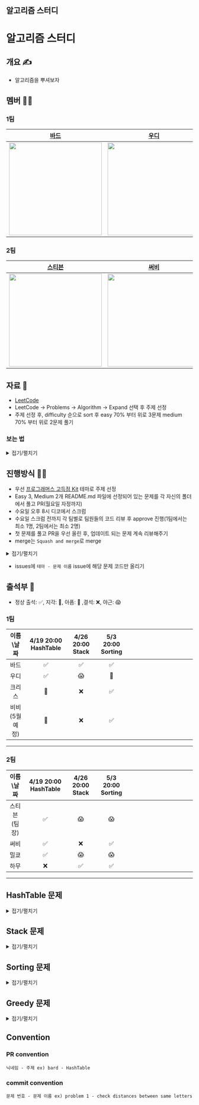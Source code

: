 ## 알고리즘 스터디
# 알고리즘 스터디

## 개요 ✍️
- 알고리즘을 뿌셔보자

## 멤버 🤦‍♂️

### 1팀

|[바드](https://github.com/bar-d)|[우디](https://github.com/Wody95)|[크리스](https://github.com/kimjm010)|[비비](https://github.com/doyeonjeong)|
|:---:|:---:|:---:|:---:|
| <img src = "https://i.imgur.com/wXKAg8F.jpg" width="250" height="250">| <img src = "https://avatars.githubusercontent.com/u/44163277?v=4" width="250" height="250"> | <img src = "https://avatars.githubusercontent.com/u/87006369?v=4" width="250" height="250">| <img src = "https://avatars.githubusercontent.com/u/108422901?v=4" width="250" height="250"> |

### 2팀

|[스티븐](https://github.com/stevenkim18)|[써비](https://github.com/hongssup)|[밀쿄](https://github.com/dp221125)|[하무](https://github.com/MINRYUL)|
|:---:|:---:|:---:|:---:|
| <img src = "https://avatars.githubusercontent.com/u/35272802?v=4" width="250" height="250">| <img src = "https://avatars.githubusercontent.com/u/54879476?v=4" width="250" height="250"> | <img src = "https://avatars.githubusercontent.com/u/10572119?v=4" width="250" height="250">| <img src = "https://avatars.githubusercontent.com/u/55181961?v=4" width="250" height="250"> |


## 자료 📑
- [LeetCode](https://leetcode.com/problemset/algorithms)
- LeetCode -> Problems -> Algorithm -> Expand 선택 후 주제 선정
- 주제 선정 후, difficulty 순으로 sort 후 easy 70% 부터 위로 3문제 medium 70% 부터 위로 2문제 풀기

### 보는 법
<details>
<summary>접기/펼치기</summary>

- 상단 탭바에서 Problems를 찾아주세요
![](https://i.imgur.com/mcBZNSQ.png)

- 이후 아래에서 Algorithm 태그 선택하고 Expand를 눌러서 이번주 테마를 눌러주세요
![](https://i.imgur.com/KidbA8J.png)

- Difficulty를 눌러서 Difficulty 기준으로 정렬 후 문제를 선정해요
![](https://i.imgur.com/S0Ip6Kh.png)

</details>

## 진행방식 👨‍💻
- 우선 [프로그래머스 고득점 Kit](https://school.programmers.co.kr/learn/challenges?tab=algorithm_practice_kit) 테마로 주제 선정
- Easy 3, Medium 2개 README.md 파일에 선정되어 있는 문제를 각 자신의 폴더에서 풀고 PR(월요일 자정까지)
- 수요일 오후 8시 디코에서 스크럼
- 수요일 스크럼 전까지 각 팀별로 팀원들의 코드 리뷰 후 approve 진행(1팀에서는 최소 1명, 2팀에서는 최소 2명)
- 첫 문제를 풀고 PR을 우선 올린 후, 업데이트 되는 문제 계속 리뷰해주기
- merge는 `Squash and merge`로 merge
<details>
<summary>접기/펼치기</summary>

![](https://i.imgur.com/AMGibs0.png)

</details>

- issues에 `테마 - 문제 이름` issue에 해당 문제 코드만 올리기

## 출석부 📖
- 정상 출석: ✅, 지각: 🫥, 아픔: 🤒 ,결석: ❌, 야근: 😱
### 1팀
|이름\날짜|4/19 20:00 HashTable|4/26 20:00 Stack|5/3 20:00 Sorting||||||||||||
|:-:|:-:|:-:|:-:|:-:|:-:|:-:|:-:|:-:|:-:|:-:|:-:|:-:|:-:|:-:|
|바드|✅|✅|✅||||||||||||
|우디|✅|😱|🫥||||||||||||
|크리스|🫥|❌|✅||||||||||||
|비비(5월 예정)|🤒|❌|✅||||||||||||
---

### 2팀
|이름\날짜|4/19 20:00 HashTable|4/26 20:00 Stack|5/3 20:00 Sorting||||||||||||
|:-:|:-:|:-:|:-:|:-:|:-:|:-:|:-:|:-:|:-:|:-:|:-:|:-:|:-:|:-:|
|스티븐(팀장)|✅|😱|😱||||||||||||
|써비|✅|❌|✅||||||||||||
|밀쿄|✅|😱|😱||||||||||||
|하무|❌|✅|✅||||||||||||
---


## HashTable 문제

<details>
<summary>접기/펼치기</summary>

### easy    
[count common words with one occurrence](https://leetcode.com/problems/count-common-words-with-one-occurrence)

[count pairs of similar strings](https://leetcode.com/problems/count-pairs-of-similar-strings)

[check distances between same letter](https://leetcode.com/problems/check-distances-between-same-letters)
### medium
[sort characters by frequency](https://leetcode.com/problems/sort-characters-by-frequency)

[equal row and column pairs](https://leetcode.com/problems/equal-row-and-column-pairs)

</details>

## Stack 문제

<details>
<summary>접기/펼치기</summary>
    
### easy    
[next greater element i](https://leetcode.com/problems/next-greater-element-i/)

[binary tree inorder traversal](https://leetcode.com/problems/binary-tree-inorder-traversal/)

[baseball game](https://leetcode.com/problems/baseball-game/)

### medium
[build an array with stack operations](https://leetcode.com/problems/build-an-array-with-stack-operations/)

[removing stars from a string](https://leetcode.com/problems/removing-stars-from-a-string/) 
</details>

## Sorting 문제

<details>
<summary>접기/펼치기</summary>
    
### easy    
[split with minimum sum](https://leetcode.com/problems/split-with-minimum-sum/)

[sort array by parity ii](https://leetcode.com/problems/sort-array-by-parity-ii/)

[intersection or two arrays](https://leetcode.com/problems/intersection-of-two-arrays/)


### medium
[sort integers by the power value](https://leetcode.com/problems/sort-integers-by-the-power-value/)

[pancake sorting](https://leetcode.com/problems/pancake-sorting/) 
</details>

## Greedy 문제

<details>
<summary>접기/펼치기</summary>
    
### easy    
[two furthest houses with different colors](https://leetcode.com/problems/two-furthest-houses-with-different-colors/)

[minimum number of operations to convert time](https://leetcode.com/problems/minimum-number-of-operations-to-convert-time/)

[k items with the maximum sum](https://leetcode.com/problems/k-items-with-the-maximum-sum/)

### medium
[minimum number of swaps to make the string balanced](https://leetcode.com/problems/minimum-number-of-swaps-to-make-the-string-balanced/)

[reduce array size to the half](https://leetcode.com/problems/reduce-array-size-to-the-half/)
</details>

## Convention
### PR convention
`닉네임 - 주제 ex) bard - HashTable`
### commit convention
`문제 번호 - 문제 이름 ex) problem 1 - check distances between same letters`